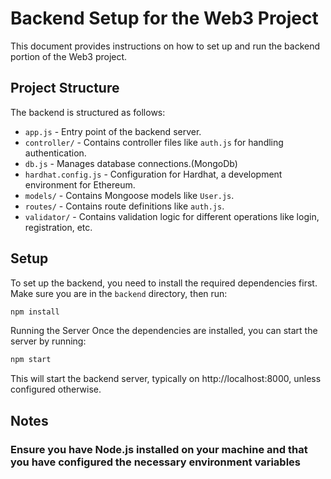# Backend Setup for the Web3 Project

This document provides instructions on how to set up and run the backend portion of the Web3 project.

## Project Structure

The backend is structured as follows:

- `app.js` - Entry point of the backend server.
- `controller/` - Contains controller files like `auth.js` for handling authentication.
- `db.js` - Manages database connections.(MongoDb)
- `hardhat.config.js` - Configuration for Hardhat, a development environment for Ethereum.
- `models/` - Contains Mongoose models like `User.js`.
- `routes/` - Contains route definitions like `auth.js`.
- `validator/` - Contains validation logic for different operations like login, registration, etc.

## Setup

To set up the backend, you need to install the required dependencies first. Make sure you are in the `backend` directory, then run:

```bash
npm install
```
Running the Server
Once the dependencies are installed, you can start the server by running:

```bash
npm start
```
This will start the backend server, typically on http://localhost:8000, unless configured otherwise.

## Notes
### Ensure you have Node.js installed on your machine and that you have configured the necessary environment variables